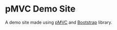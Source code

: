 # pMVC Demo Site
A demo site made using [pMVC](https://github.com/camlcase/pmvc "pMVC GitHub Repo") and [Bootstrap](https://getbootstrap.com "More of Bootstrap") library.